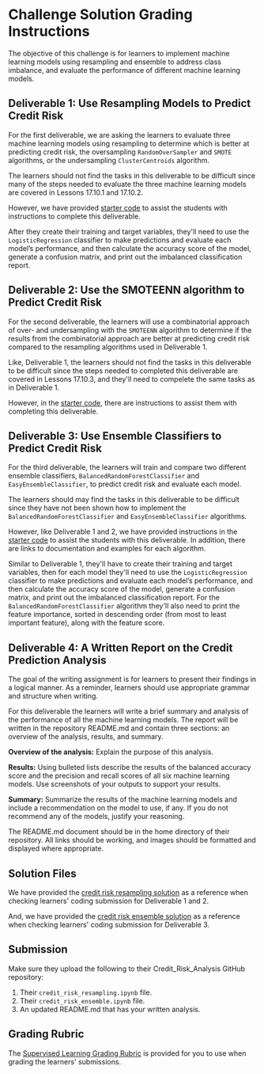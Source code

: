# Challenge Solution Grading Instructions

The objective of this challenge is for learners to implement machine learning models using resampling and ensemble to address class imbalance, and evaluate the performance of different machine learning models.

## Deliverable 1: Use Resampling Models to Predict Credit Risk 

For the first deliverable, we are asking the learners to evaluate three machine learning models using resampling to determine which is better at predicting credit risk, the oversampling `RandomOverSampler` and `SMOTE` algorithms, or the undersampling `ClusterCentroids` algorithm.

The learners should not find the tasks in this deliverable to be difficult since many of the steps needed to evaluate the three machine learning models are covered in Lessons 17.10.1 and 17.10.2.

However, we have provided [starter code](../Resources/credit_risk_resampling_starter_code.ipynb) to assist the students with instructions to complete this deliverable. 

After they create their training and target variables, they'll need to use the `LogisticRegression` classifier to make predictions and evaluate each model’s performance, and then calculate the accuracy score of the model, generate a confusion matrix, and print out the imbalanced classification report.

## Deliverable 2: Use the SMOTEENN algorithm to Predict Credit Risk

For the second deliverable, the learners will use a combinatorial approach of over- and undersampling with the `SMOTEENN` algorithm to determine if the results from the combinatorial approach are better at predicting credit risk compared to the resampling algorithms used in Deliverable 1. 

Like, Deliverable 1, the learners should not find the tasks in this deliverable to be difficult since the steps needed to completed this deliverable are covered in Lessons 17.10.3, and they'll need to compelete the same tasks as in Deliverable 1.

However, in the [starter code](../Resources/credit_risk_resampling_starter_code.ipynb), there are instructions to assist them with completing this deliverable. 

## Deliverable 3: Use Ensemble Classifiers to Predict Credit Risk

For the third deliverable, the learners will train and compare two different ensemble classifiers, `BalancedRandomForestClassifier` and `EasyEnsembleClassifier`, to predict credit risk and evaluate each model.

The learners should may find the tasks in this deliverable to be difficult since they have not been shown how to implement the `BalancedRandomForestClassifier` and `EasyEnsembleClassifier` algorithms. 

However, like Deliverable 1 and 2, we have provided instructions in the [starter code](../Resources/credit_risk_ensemble_starter_code.ipynb) to assist the students with this deliverable. In addition, there are links to documentation and examples for each algorithm.

Similar to Deliverable 1, they'll have to create their training and target variables, then for each model they'll need to use the `LogisticRegression` classifier to make predictions and evaluate each model’s performance, and then calculate the accuracy score of the model, generate a confusion matrix, and print out the imbalanced classification report. For the `BalancedRandomForestClassifier` algorithm they'll also need to print the feature importance, sorted in descending order (from most to least important feature), along with the feature score. 

## Deliverable 4: A Written Report on the Credit Prediction Analysis

The goal of the writing assignment is for learners to present their findings in a logical manner. As a reminder, learners should use appropriate grammar and structure when writing.

For this deliverable the learners will write a brief summary and analysis of the performance of all the machine learning models.  The report will be written in the repository README.md and contain three sections: an overview of the analysis, results, and summary. 

**Overview of the analysis:** Explain the purpose of this analysis.

**Results:** Using bulleted lists describe the results of the balanced accuracy score and the precision and recall scores of all six machine learning models. Use screenshots of your outputs to support your results.

**Summary:** Summarize the results of the machine learning models and include a recommendation on the model to use, if any. If you do not recommend any of the models, justify your reasoning.  

The README.md document should be in the home directory of their repository. All links should be working, and images should be formatted and displayed where appropriate.

## Solution Files

We have provided the [credit risk resampling solution](../Solution/credit_risk_resampling_solution.ipynb) as a reference when checking learners' coding submission for Deliverable 1 and 2. 

And, we have provided the [credit risk ensemble solution](../Solution/credit_risk_ensemble_solution.ipynb) as a reference when checking learners' coding submission for Deliverable 3. 

## Submission

Make sure they upload the following to their Credit_Risk_Analysis GitHub repository:

1. Their `credit_risk_resampling.ipynb` file.
2. Their `credit_risk_ensemble.ipynb` file.
3. An updated README.md that has your written analysis.

## Grading Rubric

The [Supervised Learning Grading Rubric](../Resources/Module_17_Challenge_Grading_Rubric.pdf) is provided for you to use when grading the learners' submissions.
